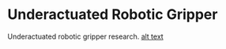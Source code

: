 # Underactuated Robotic Gripper
Underactuated robotic gripper research.
[alt text](https://github.com/cmcalder55/underactuated_robotics/blob/main/overhead.png?raw=true)
